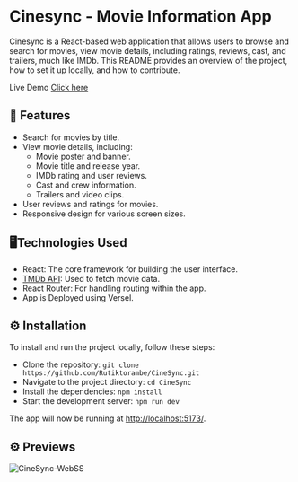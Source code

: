 # Cinesync - Movie Information App

Cinesync is a React-based web application that allows users to browse and search for movies, view movie details, including ratings, reviews, cast, and trailers, much like IMDb. This README provides an overview of the project, how to set it up locally, and how to contribute.

Live Demo [Click here](https://thecinesync.vercel.app/)

## 🖤 Features

- Search for movies by title.
- View movie details, including:
  - Movie poster and banner.
  - Movie title and release year.
  - IMDb rating and user reviews.
  - Cast and crew information.
  - Trailers and video clips.
- User reviews and ratings for movies.
- Responsive design for various screen sizes.

##  🖥️Technologies Used

- React: The core framework for building the user interface.
- [TMDb API](https://www.themoviedb.org/documentation/api): Used to fetch movie data.
- React Router: For handling routing within the app.
- App is Deployed using Versel.


## ⚙️ Installation

To install and run the project locally, follow these steps:

- Clone the repository: `git clone https://github.com/Rutiktorambe/CineSync.git`
- Navigate to the project directory: `cd CineSync`
- Install the dependencies: `npm install`
- Start the development server: `npm run dev`

The app will now be running at [http://localhost:5173/](http://localhost:5173/).

## ⚙️ Previews
![CineSync-WebSS](https://github.com/Rutiktorambe/CineSync/assets/114429614/947df527-03f8-4d60-87e3-87833d90e8e5)
